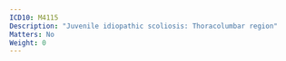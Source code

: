 ```yaml
---
ICD10: M4115
Description: "Juvenile idiopathic scoliosis: Thoracolumbar region"
Matters: No
Weight: 0
---
```


